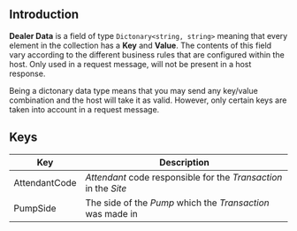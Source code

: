 ## Introduction

**Dealer Data** is a field of type `Dictonary<string, string>` meaning that every element in the collection has a **Key** and **Value**. The contents of this field vary according to the different business rules that are configured within the host. Only used in a request message, will not be present in a host response.

Being a dictonary data type means that you may send any key/value combination and the host will take it as valid. However, only certain keys are taken into account in a request message.

## Keys

| Key           | Description                                                      |
| ------------- | ---------------------------------------------------------------- |
| AttendantCode | *Attendant* code responsible for the *Transaction* in the *Site* |
| PumpSide      | The side of the *Pump* which the *Transaction* was made in       |